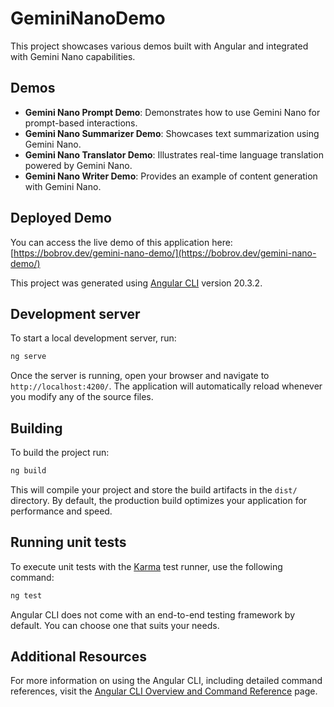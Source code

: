 # GeminiNanoDemo

This project showcases various demos built with Angular and integrated with Gemini Nano capabilities.

## Demos

- **Gemini Nano Prompt Demo**: Demonstrates how to use Gemini Nano for prompt-based interactions.
- **Gemini Nano Summarizer Demo**: Showcases text summarization using Gemini Nano.
- **Gemini Nano Translator Demo**: Illustrates real-time language translation powered by Gemini Nano.
- **Gemini Nano Writer Demo**: Provides an example of content generation with Gemini Nano.

## Deployed Demo

You can access the live demo of this application here: [https://bobrov.dev/gemini-nano-demo/](https://bobrov.dev/gemini-nano-demo/)

This project was generated using [Angular CLI](https://github.com/angular/angular-cli) version 20.3.2.

## Development server

To start a local development server, run:

```bash
ng serve
```

Once the server is running, open your browser and navigate to `http://localhost:4200/`. The application will automatically reload whenever you modify any of the source files.

## Building

To build the project run:

```bash
ng build
```

This will compile your project and store the build artifacts in the `dist/` directory. By default, the production build optimizes your application for performance and speed.

## Running unit tests

To execute unit tests with the [Karma](https://karma-runner.github.io) test runner, use the following command:

```bash
ng test
```

Angular CLI does not come with an end-to-end testing framework by default. You can choose one that suits your needs.

## Additional Resources

For more information on using the Angular CLI, including detailed command references, visit the [Angular CLI Overview and Command Reference](https://angular.dev/tools/cli) page.
